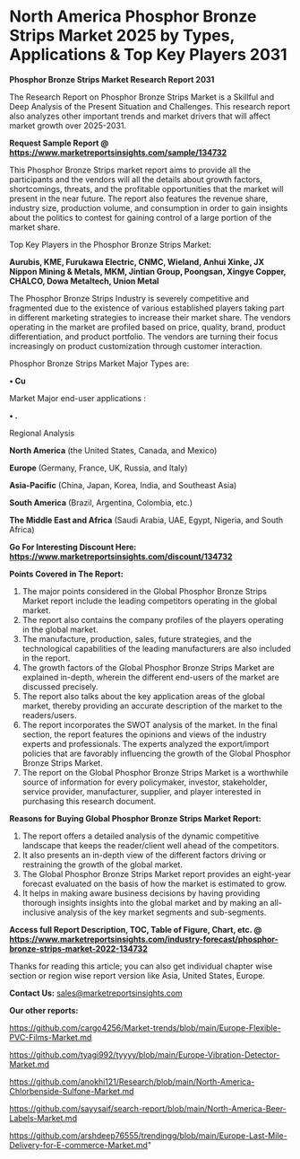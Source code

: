 # North America Phosphor Bronze Strips Market 2025 by Types, Applications & Top Key Players 2031

<strong>Phosphor Bronze Strips Market Research Report 2031</strong>

The Research Report on Phosphor Bronze Strips Market is a Skillful and Deep Analysis of the Present Situation and Challenges. This research report also analyzes other important trends and market drivers that will affect market growth over 2025-2031.

<strong>Request Sample Report @ <a href=https://www.marketreportsinsights.com/sample/134732>https://www.marketreportsinsights.com/sample/134732</a></strong>

This Phosphor Bronze Strips market report aims to provide all the participants and the vendors will all the details about growth factors, shortcomings, threats, and the profitable opportunities that the market will present in the near future. The report also features the revenue share, industry size, production volume, and consumption in order to gain insights about the politics to contest for gaining control of a large portion of the market share.

Top Key Players in the Phosphor Bronze Strips Market:

<strong>Aurubis, KME, Furukawa Electric, CNMC, Wieland, Anhui Xinke, JX Nippon Mining & Metals, MKM, Jintian Group, Poongsan, Xingye Copper, CHALCO, Dowa Metaltech, Union Metal</strong>

The Phosphor Bronze Strips Industry is severely competitive and fragmented due to the existence of various established players taking part in different marketing strategies to increase their market share. The vendors operating in the market are profiled based on price, quality, brand, product differentiation, and product portfolio. The vendors are turning their focus increasingly on product customization through customer interaction.

Phosphor Bronze Strips Market Major Types are:

<strong>• Cu</strong>

Market Major end-user applications :

<strong>• .</strong>

Regional Analysis

</u><strong><b>North America</b></strong> (the United States, Canada, and Mexico)

<strong><b>Europe </b></strong>(Germany, France, UK, Russia, and Italy)

<strong><b>Asia-Pacific</b></strong> (China, Japan, Korea, India, and Southeast Asia)

<strong><b>South America</b></strong> (Brazil, Argentina, Colombia, etc.)

<strong><b>The Middle East and Africa</b></strong> (Saudi Arabia, UAE, Egypt, Nigeria, and South Africa)

<strong>Go For Interesting Discount Here: <a href=https://www.marketreportsinsights.com/discount/134732>https://www.marketreportsinsights.com/discount/134732</a></strong>

<strong>Points Covered in The Report:</strong>
<ol>
  <li>The major points considered in the Global Phosphor Bronze Strips Market report include the leading competitors operating in the global market.</li>
  <li>The report also contains the company profiles of the players operating in the global market.</li>
  <li>The manufacture, production, sales, future strategies, and the technological capabilities of the leading manufacturers are also included in the report.</li>
  <li>The growth factors of the Global Phosphor Bronze Strips Market are explained in-depth, wherein the different end-users of the market are discussed precisely.</li>
  <li>The report also talks about the key application areas of the global market, thereby providing an accurate description of the market to the readers/users.</li>
  <li>The report incorporates the SWOT analysis of the market. In the final section, the report features the opinions and views of the industry experts and professionals. The experts analyzed the export/import policies that are favorably influencing the growth of the Global Phosphor Bronze Strips Market.</li>
  <li>The report on the Global Phosphor Bronze Strips Market is a worthwhile source of information for every policymaker, investor, stakeholder, service provider, manufacturer, supplier, and player interested in purchasing this research document.</li>
</ol>
<strong>Reasons for Buying Global Phosphor Bronze Strips Market Report:</strong>

<ol>
  <li>The report offers a detailed analysis of the dynamic competitive landscape that keeps the reader/client well ahead of the competitors.</li>
  <li>It also presents an in-depth view of the different factors driving or restraining the growth of the global market.</li>
  <li>The Global Phosphor Bronze Strips Market report provides an eight-year forecast evaluated on the basis of how the market is estimated to grow.</li>
  <li>It helps in making aware business decisions by having providing thorough insights insights into the global market and by making an all-inclusive analysis of the key market segments and sub-segments.</li>
</ol>
<strong>Access full Report Description, TOC, Table of Figure, Chart, etc. @ <a href=https://www.marketreportsinsights.com/industry-forecast/phosphor-bronze-strips-market-2022-134732>https://www.marketreportsinsights.com/industry-forecast/phosphor-bronze-strips-market-2022-134732</a></strong>


Thanks for reading this article; you can also get individual chapter wise section or region wise report version like Asia, United States, Europe.

<strong>Contact Us:</strong>
sales@marketreportsinsights.com

<strong>Our other reports:</strong>

<a href=https://github.com/cargo4256/Market-trends/blob/main/Europe-Flexible-PVC-Films-Market.md>https://github.com/cargo4256/Market-trends/blob/main/Europe-Flexible-PVC-Films-Market.md</a>

<a href=https://github.com/tyagi992/tyyyy/blob/main/Europe-Vibration-Detector-Market.md>https://github.com/tyagi992/tyyyy/blob/main/Europe-Vibration-Detector-Market.md</a>

<a href=https://github.com/anokhi121/Research/blob/main/North-America-Chlorbenside-Sulfone-Market.md>https://github.com/anokhi121/Research/blob/main/North-America-Chlorbenside-Sulfone-Market.md</a>

<a href=https://github.com/sayysaif/search-report/blob/main/North-America-Beer-Labels-Market.md>https://github.com/sayysaif/search-report/blob/main/North-America-Beer-Labels-Market.md</a>

<a href=https://github.com/arshdeep76555/trendingg/blob/main/Europe-Last-Mile-Delivery-for-E-commerce-Market.md>https://github.com/arshdeep76555/trendingg/blob/main/Europe-Last-Mile-Delivery-for-E-commerce-Market.md</a>"
